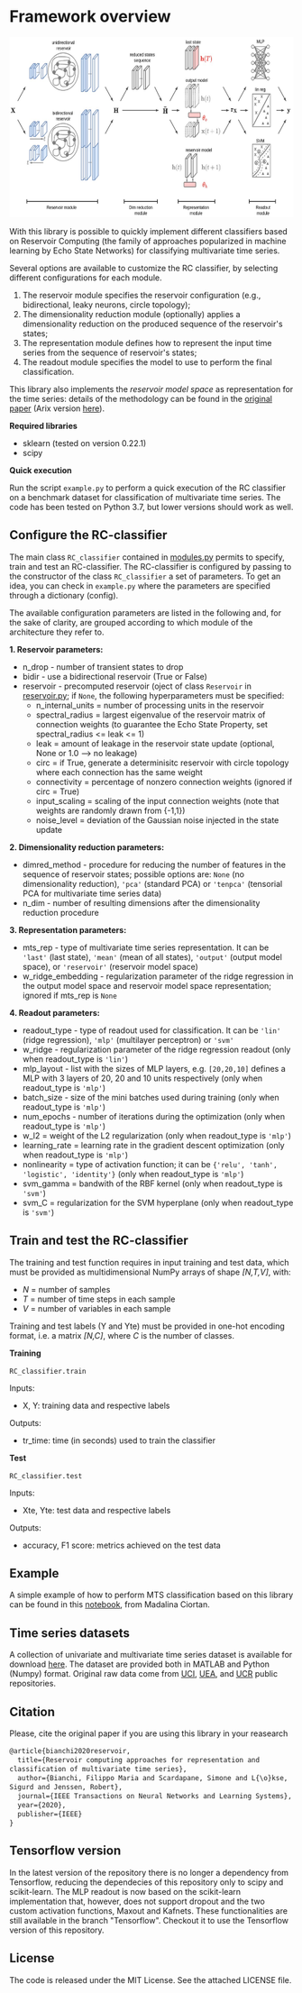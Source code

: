 # Framework overview

<img src="./logs/RC_classifier.JPG" width="603.5" height="320">

With this library is possible to quickly implement different classifiers based on Reservoir Computing (the family of approaches popularized in machine learning by Echo State Networks) for classifying multivariate time series.

Several options are available to customize the RC classifier, by selecting different configurations for each module.
1. The reservoir module specifies the reservoir configuration (e.g., bidirectional, leaky neurons, circle topology);
2. The dimensionality reduction module (optionally) applies a dimensionality reduction on the produced sequence of the reservoir's states;
3. The representation module defines how to represent the input time series from the sequence of reservoir's states;
4. The readout module specifies the model to use to perform the final classification. 

This library also implements the *reservoir model space* as representation for the time series: details of the methodology can be found in the [original paper](https://ieeexplore.ieee.org/abstract/document/9127499) (Arix version [here](https://arxiv.org/abs/1803.07870)).

**Required libraries**

- sklearn (tested on version 0.22.1)
- scipy

**Quick execution**

Run the script ```example.py``` to perform a quick execution of the RC classifier on a benchmark dataset for classification of multivariate time series.
The code has been tested on Python 3.7, but lower versions should work as well.

## Configure the RC-classifier

The main class ```RC_classifier``` contained in [modules.py](https://github.com/FilippoMB/Reservoir-model-space-classifier/blob/master/code/modules.py) permits to specify, train and test an RC-classifier.
The RC-classifier is configured by passing to the constructor of the class ```RC_classifier``` a set of parameters. To get an idea, you can check in ```example.py``` where the parameters are specified through a dictionary (config). 

The available configuration parameters are listed in the following and, for the sake of clarity, are grouped according to which module of the architecture they refer to.

    
**1. Reservoir parameters:**

- n_drop - number of transient states to drop
- bidir - use a bidirectional reservoir (True or False)
- reservoir - precomputed reservoir (oject of class ````Reservoir```` in [reservoir.py](https://github.com/FilippoMB/Reservoir-model-space-classifier/blob/master/code/reservoir.py); if ```None```, the following hyperparameters must be specified:
    - n\_internal\_units = number of processing units in the reservoir
    - spectral_radius = largest eigenvalue of the reservoir matrix of connection weights (to guarantee the Echo State Property, set spectral\_radius <= leak <= 1)
    - leak = amount of leakage in the reservoir state update (optional, None or 1.0 --> no leakage)
    - circ = if True, generate a determinisitc reservoir with circle topology where each connection has the same weight
    - connectivity = percentage of nonzero connection weights (ignored if circ = True)
    - input_scaling = scaling of the input connection weights (note that weights are randomly drawn from {-1,1})
    - noise_level = deviation of the Gaussian noise injected in the state update
            
**2. Dimensionality reduction parameters:**

- dimred_method - procedure for reducing the number of features in the sequence of reservoir states; possible options are: ````None```` (no dimensionality reduction), ````'pca'```` (standard PCA) or ````'tenpca'```` (tensorial PCA for multivariate time series data)
- n_dim - number of resulting dimensions after the dimensionality reduction procedure
    
**3. Representation parameters:**

- mts_rep - type of multivariate time series representation. It can be ````'last'```` (last state), ````'mean'```` (mean of all states), ````'output'```` (output model space), or ````'reservoir'```` (reservoir model space)
- w\_ridge\_embedding - regularization parameter of the ridge regression in the output model space and reservoir model space representation; ignored if mts_rep is ````None````
    
**4. Readout parameters:**

- readout_type - type of readout used for classification. It can be ````'lin'```` (ridge regression), ````'mlp'```` (multilayer perceptron) or ````'svm'````          
- w\_ridge - regularization parameter of the ridge regression readout (only when readout_type is ````'lin'````)              
- mlp\_layout - list with the sizes of MLP layers, e.g. ````[20,20,10]```` defines a MLP with 3 layers of 20, 20 and 10 units respectively (only when readout_type is ````'mlp'````)
- batch\_size - size of the mini batches used during training (only when readout_type is ````'mlp'````)
- num\_epochs - number of iterations during the optimization (only when readout_type is ````'mlp'````)
- w\_l2 = weight of the L2 regularization (only when readout_type is ````'mlp'````)
- learning\_rate = learning rate in the gradient descent optimization (only when readout_type is ````'mlp'````)
- nonlinearity = type of activation function; it can be ````{'relu', 'tanh', 'logistic', 'identity'}```` (only when readout_type is ````'mlp'````)
- svm\_gamma = bandwith of the RBF kernel (only when readout_type is ````'svm'````)
- svm\_C = regularization for the SVM hyperplane (only when readout_type is ````'svm'````)

## Train and test the RC-classifier

The training and test function requires in input training and test data, which must be provided as multidimensional NumPy arrays of shape *[N,T,V]*, with:

- *N* = number of samples
- *T* = number of time steps in each sample
- *V* = number of variables in each sample

Training and test labels (Y and Yte) must be provided in one-hot encoding format, i.e. a matrix *[N,C]*, where *C* is the number of classes.

**Training**

````RC_classifier.train````

Inputs:

- X, Y: training data and respective labels

Outputs:

- tr\_time: time (in seconds) used to train the classifier

**Test**

````RC_classifier.test````

Inputs:

- Xte, Yte: test data and respective labels

Outputs:

- accuracy, F1 score: metrics achieved on the test data


## Example

A simple example of how to perform MTS classification based on this library can be found in this [notebook](https://github.com/ciortanmadalina/EchoStateNetwork), from Madalina Ciortan.


## Time series datasets

A collection of univariate and multivariate time series dataset is available for download [here](https://mega.nz/#!aZkBwYDa!JZb99GQoUn4EoJYceCK3Ihe04hhYZYuIWn018gcQM8k). The dataset are provided both in MATLAB and Python (Numpy) format. Original raw data come from [UCI](https://archive.ics.uci.edu/ml/index.php), [UEA](https://www.groundai.com/project/the-uea-multivariate-time-series-classification-archive-2018/), and [UCR](https://www.cs.ucr.edu/~eamonn/time_series_data/) public repositories.


## Citation

Please, cite the original paper if you are using this library in your reasearch

	@article{bianchi2020reservoir,
	  title={Reservoir computing approaches for representation and classification of multivariate time series},
	  author={Bianchi, Filippo Maria and Scardapane, Simone and L{\o}kse, Sigurd and Jenssen, Robert},
	  journal={IEEE Transactions on Neural Networks and Learning Systems},
	  year={2020},
	  publisher={IEEE}
	}
    

## Tensorflow version
In the latest version of the repository there is no longer a dependency from Tensorflow, reducing the dependecies of this repository only to scipy and scikit-learn.
The MLP readout is now based on the scikit-learn implementation that, however, does not support dropout and the two custom activation functions, Maxout and Kafnets. These functionalities are still available in the branch "Tensorflow". Checkout it to use the Tensorflow version of this repository.

## License
The code is released under the MIT License. See the attached LICENSE file.
